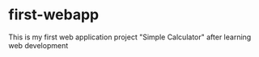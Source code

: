 # first-webapp
This is my first web application project "Simple Calculator" after learning web development 
